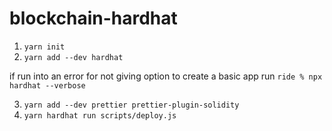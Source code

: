 # blockchain-hardhat

1) ``` yarn init ```
2) ``` yarn add --dev hardhat ```

if run into an error for not giving option to create a basic app run
  ``` ride % npx hardhat --verbose ```

3) ``` yarn add --dev prettier prettier-plugin-solidity ```
4) ``` yarn hardhat run scripts/deploy.js ```
